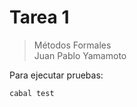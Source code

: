 # Tarea 1

> Métodos Formales  
> Juan Pablo Yamamoto

Para ejecutar pruebas:

```sh
cabal test
```
